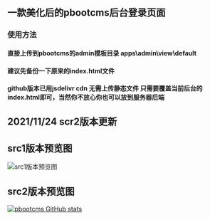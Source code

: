 ## 一款美化后的pbootcms后台登录页面

### 使用方法  
#### 直接上传到pbootcms的admin模板目录 apps\admin\view\default
#### 建议先备份一下原来的index.html文件
#### github版本已用jsdelivr cdn 无需上传静态文件 只需要覆盖当前后台的index.html即可，当然你不放心你也可以放到服务器后端
## 2021/11/24 scr2版本更新



## src1版本预览图
![src1版本预览图](https://i.loli.net/2021/10/09/GUBKTh95q8ikCL7.png)
## src2版本预览图


[![pbootcms GitHub stats](https://github-readme-stats.vercel.app/api?username=T-Y-P)](https://github.com/T-Y-P/pbootcms-background-login)